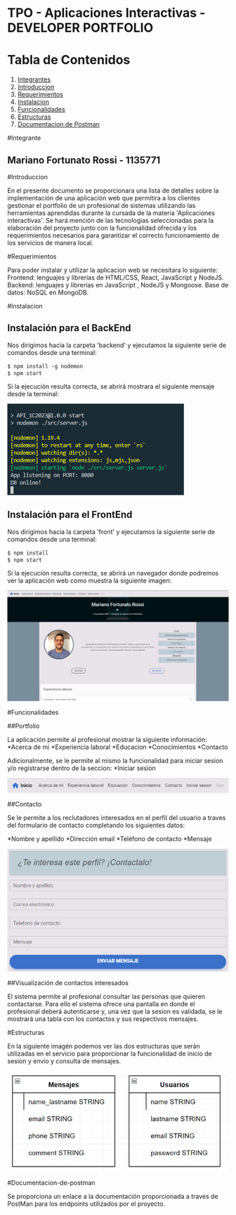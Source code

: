 # TPO - Aplicaciones Interactivas - DEVELOPER PORTFOLIO

# Tabla de Contenidos

1. [Integrantes](#integrantes)
2. [Introduccion](#introduccion)
3. [Requerimientos](#requerimientos)
4. [Instalacion](#instalacion)
5. [Funcionalidades](#funcionalidades)
6. [Estructuras](#estructuras)
7. [Documentacion de Postman](#documentacion-de-postman)

#Integrante

## Mariano Fortunato Rossi - 1135771

#Introduccion

En el presente documento se proporcionara una lista de detalles sobre la implementación de una aplicación web que permitira a los clientes gestionar el portfolio de un profesional de sistemas utilizando las herramientas aprendidas durante la cursada de la materia 'Aplicaciones interactivas'. Se hará mención de las tecnologias seleccionadas para la elaboración del proyecto junto con la funcionalidad ofrecida y los requerimientos necesarios para garantizar el correcto funcionamiento de los servicios de manera local.

#Requerimientos

Para poder instalar y utilizar la aplicacion web se necesitara lo siguiente:
Frontend: lenguajes y librerías de HTML/CSS, React, JavaScript y NodeJS.
Backend: lenguajes y librerías en JavaScript , NodeJS y Mongoose.
Base de datos: NoSQL en MongoDB.

#Instalacion

## Instalación para el BackEnd

Nos dirigimos hacia la carpeta 'backend' y ejecutamos la siguiente serie de comandos desde una terminal:
```
$ npm install -g nodemon
$ npm start
```
Si la ejecución resulta correcta, se abrirá mostrara el siguiente mensaje desde la terminal:

![BackEnd](./img/BackEnd.png)

## Instalación para el FrontEnd

Nos dirigimos hacia la carpeta 'front' y ejecutamos la siguiente serie de comandos desde una terminal:
```
$ npm install
$ npm start
```
Si la ejecución resulta correcta, se abrirá un navegador donde podremos ver la aplicación web como muestra la siguiente imagen:

![Pagina inicio](./img/Home.png)


#Funcionalidades

##Portfolio

La aplicación permite al profesional mostrar la siguiente información:
*Acerca de mi
*Experiencia laboral
*Educacion
*Conocimientos
*Contacto

Adicionalmente, se le permite al mismo la funcionalidad para iniciar sesion y/o registrarse dentro de la seccion:
*Iniciar sesion

![Menu de opciones](./img/Menu.png)

##Contacto

Se le permite a los reclutadores interesados en el perfil del usuario a traves del formulario de contacto completando los siguientes datos:

*Nombre y apellido
*Dirección email
*Teléfono de contacto
*Mensaje

![Formulario de contacto](./img/Contacto.png)

##Visualización de contactos interesados

El sistema permite al profesional consultar las personas que quieren contactarse. Para ello el sistema ofrece una pantalla en donde el profesional deberá autenticarse y, una vez que la sesion es validada, se le mostrará una tabla con los contactos y sus respectivos mensajes.

#Estructuras

En la siguiente imagén podemos ver las dos estructuras que serán utilizadas en el servicio para proporcionar la funcionalidad de inicio de sesion y envio y consulta de mensajes.

![Estructuras](./img/Estructuras.png)

#Documentacion-de-postman

Se proporciona un enlace a la documentación proporcionada a traves de PostMan para los endpoints utilizados por el proyecto.